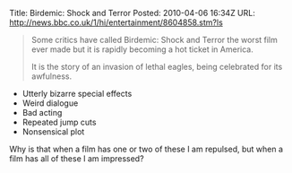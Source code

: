 Title: Birdemic: Shock and Terror
Posted: 2010-04-06 16:34Z
URL: http://news.bbc.co.uk/1/hi/entertainment/8604858.stm?ls

> Some critics have called Birdemic: Shock and Terror the
> worst film ever made but it is rapidly becoming a hot
> ticket in America.
>
> It is the story of an invasion of lethal eagles, being
> celebrated for its awfulness.

* Utterly bizarre special effects
* Weird dialogue
* Bad acting
* Repeated jump cuts
* Nonsensical plot

Why is that when a film has one or two of these I am repulsed, but when a film has all of these I am impressed?